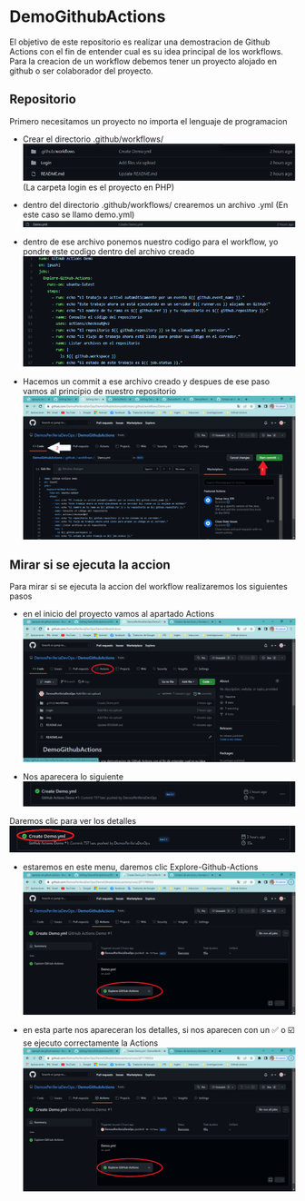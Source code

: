 # DemoGithubActions

El objetivo de este repositorio es realizar una demostracion de Github Actions con el fin de entender cual es su idea principal de los workflows.
Para la creacion de un workflow debemos tener un proyecto alojado en github o ser colaborador del proyecto.

## Repositorio
Primero necesitamos un proyecto no importa el lenguaje de programacion
* Crear el directorio .github/workflows/
![Image text](./img/img1.png)
(La carpeta login es el proyecto en PHP)

* dentro del directorio .github/workflows/ crearemos un archivo .yml (En este caso se llamo demo.yml)
![Image text](./img/img2.png)


* dentro de ese archivo ponemos nuestro codigo para el workflow, yo pondre este codigo dentro del archivo creado
![Image text](./img/img3.png)

* Hacemos un commit a ese archivo creado y despues de ese paso vamos al principio de nuestro repositorio
![Image text](./img/img4.png)

## Mirar si se ejecuta la accion
Para mirar si se ejecuta la accion del workflow realizaremos los siguientes pasos

* en el inicio del proyecto vamos al apartado Actions
![Image text](./img/img5.png)

* Nos aparecera lo siguiente
![Image text](./img/img6.png)

Daremos clic para ver los detalles
![Image text](./img/img7.png)

* estaremos en este menu, daremos clic Explore-Github-Actions
![Image text](./img/img8.png)

* en esta parte nos apareceran los detalles, si nos aparecen con un :white_check_mark: o :ballot_box_with_check: se ejecuto correctamente la Actions 
![Image text](./img/img8.png)


